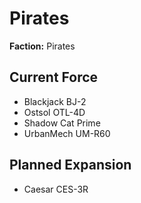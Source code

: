 # Pirates
**Faction:** Pirates
## Current Force
- Blackjack BJ-2
- Ostsol OTL-4D
- Shadow Cat Prime
- UrbanMech UM-R60
## Planned Expansion
- Caesar CES-3R
